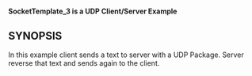 #### SocketTemplate_3 is a UDP Client/Server Example

## SYNOPSIS
In this example client sends a text to server with a UDP Package. Server reverse that text and sends again to the client.

